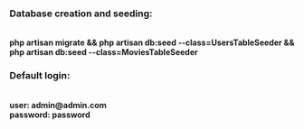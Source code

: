 <h3>Database creation and seeding:</h3></br>
<strong>php artisan migrate && php artisan db:seed --class=UsersTableSeeder && php artisan db:seed --class=MoviesTableSeeder</strong>
</br>

<h3>Default login:</h3></br>

<strong>
user: admin@admin.com</br>
password: password
</strong></br>

